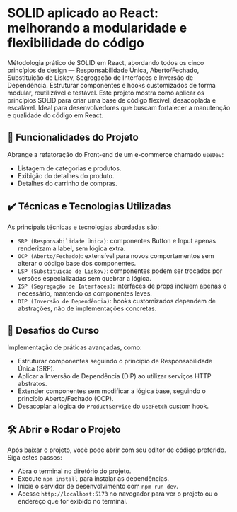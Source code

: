 # SOLID aplicado ao React: melhorando a modularidade e flexibilidade do código

Métodologia prático de SOLID em React, abordando todos os cinco princípios de design — Responsabilidade Única, Aberto/Fechado, Substituição de Liskov, Segregação de Interfaces e Inversão de Dependência. Estruturar componentes e hooks customizados de forma modular, reutilizável e testável. Este projeto mostra como aplicar os princípios SOLID para criar uma base de código flexível, desacoplada e escalável. Ideal para desenvolvedores que buscam fortalecer a manutenção e qualidade do código em React.

## 🔨 Funcionalidades do Projeto

Abrange a refatoração do Front-end de um e-commerce chamado `useDev`:

- Listagem de categorias e produtos.
- Exibição do detalhes do produto.
- Detalhes do carrinho de compras.

## ✔️ Técnicas e Tecnologias Utilizadas

As principais técnicas e tecnologias abordadas são:

- `SRP (Responsabilidade Única)`: componentes Button e Input apenas renderizam a label, sem lógica extra.
- `OCP (Aberto/Fechado)`: extensível para novos comportamentos sem alterar o código base dos componentes.
- `LSP (Substituição de Liskov)`: componentes podem ser trocados por versões especializadas sem quebrar a lógica.
- `ISP (Segregação de Interfaces)`: interfaces de props incluem apenas o necessário, mantendo os componentes leves.
- `DIP (Inversão de Dependência)`: hooks customizados dependem de abstrações, não de implementações concretas.

## 🎯 Desafios do Curso

Implementação de práticas avançadas, como:

- Estruturar componentes seguindo o princípio de Responsabilidade Única (SRP).
- Aplicar a Inversão de Dependência (DIP) ao utilizar serviços HTTP abstratos.
- Extender componentes sem modificar a lógica base, seguindo o princípio Aberto/Fechado (OCP).
- Desacoplar a lógica do `ProductService` do `useFetch` custom hook.

## 🛠️ Abrir e Rodar o Projeto

Após baixar o projeto, você pode abrir com seu editor de código preferido. Siga estes passos:

- Abra o terminal no diretório do projeto.
- Execute `npm install` para instalar as dependências.
- Inicie o servidor de desenvolvimento com `npm run dev`.
- Acesse `http://localhost:5173` no navegador para ver o projeto ou o endereço que for exibido no terminal.

